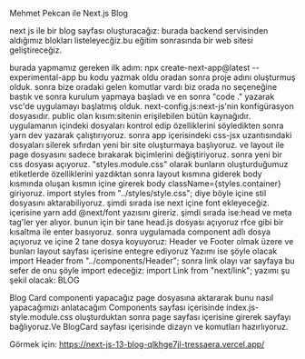 Mehmet Pekcan ile Next.js Blog

next js ile bir blog sayfası oluşturacağız:
burada backend servisinden aldığımız blokları listeleyecğiz.bu eğitim sonrasında bir web sitesi geliştireceğiz. 

burada yapmamız gereken ilk adım:
npx create-next-app@latest --experimental-app bu kodu yazmak oldu oradan sonra proje adını oluşturmuş olduk.
sonra bize oradaki gelen komutlar vardı biz orada no seçeneğine bastık 
ve sonra kurulum yapmaya başladı ve en sonra "code ." yazarak vsc'de uygulamayı başlatmış olduk.
next-config.js:next-js'nin konfigürasyon dosyasıdır.
public olan kısım:sitenin erişilebilen bütün kaynağıdır.
uygulamanın içindeki dosyaları kontrol edip özelliklerini söyledikten sonra
yarn dev yazarak çalıştırıyoruz.
sonra app içerisindeki css-jsx uzantısındaki dosyaları silerek sıfırdan yeni bir site oluşturmaya başlıyoruz.
ve layout ile page dosyasını sadece bırakarak biçimlerini değiştiriyoruz.
sonra yeni bir css dosyası açıyoruz. "styles.module.css" olarak bunların oluşturduğumuz etiketlerde özelliklerini yazdıktan sonra layout kısmına giderek
body kısmında oluşan kısmın içine girerek body className={styles.container} giriyoruz.
import styles from "../styles/style.css"; diye böyle içine stil dosyasını aktarabiliyoruz.
şimdi sırada ise next içine font ekleyeceğiz.
içerisine yarn add @next/font yazısını gireriz.
şimdi sırada ise:head ve meta tag'ler yer alıyor.
bunun için bir tane head.js dosyası açıyoruz rfce gibi bir kısaltma ile enter basıyoruz.
sonra uygulamada component adlı dosya açıyoruz ve içine 2 tane dosya koyuyoruz:
Header ve Footer olmak üzere ve bunları layout sayfası içerisine entegre ediyoruz
Yazımı ise şöyle olacak import Header from "../components/Header";
sonra link olayı var sayfaya bu sefer de onu şöyle import edeceğiz:
import Link from "next/link";
yazımı şu şekil olacak:  <Link href="/"> BLOG </link>

Blog Card componenti yapacağız page dosyasına aktararak bunu nasıl yapacağımızı anlatacağım Components sayfası içerisinde index.js-style.module.css oluşturduktan sonra
page sayfası içerisine girerek sayfayı bağlıyoruz.Ve BlogCard sayfası içerisinde dizayn ve komutları hazırlıyoruz.

Görmek için:
https://next-js-13-blog-qlkhge7jl-tressaera.vercel.app/
